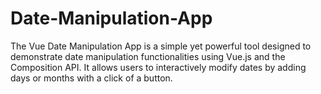 # Date-Manipulation-App
The Vue Date Manipulation App is a simple yet powerful tool designed to demonstrate date manipulation functionalities using Vue.js and the Composition API. It allows users to interactively modify dates by adding days or months with a click of a button. 

